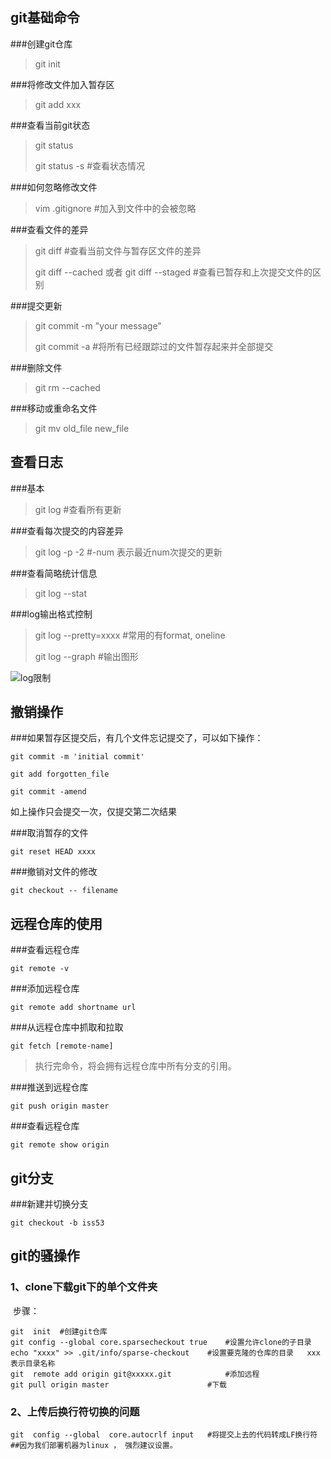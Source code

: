##  git基础命令

###创建git仓库

> git init

###将修改文件加入暂存区

> git add xxx

###查看当前git状态

> git status    
>
> git  status -s   #查看状态情况  

###如何忽略修改文件

> vim .gitignore  #加入到文件中的会被忽略

###查看文件的差异

>git diff  #查看当前文件与暂存区文件的差异
>
>git diff --cached  或者 git diff --staged #查看已暂存和上次提交文件的区别

###提交更新

> git commit  -m  "your message"
>
> git commit -a  #将所有已经跟踪过的文件暂存起来并全部提交 

###删除文件

> git rm  --cached 

###移动或重命名文件

> git mv old_file new_file



## 查看日志

###基本

> git log   #查看所有更新

###查看每次提交的内容差异

> git log -p -2  #-num 表示最近num次提交的更新

###查看简略统计信息

> git log --stat   

###log输出格式控制

> git log --pretty=xxxx #常用的有format, oneline
>
> git log --graph #输出图形

![log限制](D:\工作笔记\gitlog_restrict.png)



 ## 撤销操作

###如果暂存区提交后，有几个文件忘记提交了，可以如下操作：

`git commit -m 'initial commit'`

`git add forgotten_file`

`git commit -amend`

如上操作只会提交一次，仅提交第二次结果

###取消暂存的文件

`git reset HEAD xxxx`

###撤销对文件的修改

`git checkout -- filename`



## 远程仓库的使用

###查看远程仓库

`git remote -v`

###添加远程仓库

`git remote add shortname url`

###从远程仓库中抓取和拉取

`git fetch [remote-name]`

> 执行完命令，将会拥有远程仓库中所有分支的引用。

###推送到远程仓库

`git push origin master`

###查看远程仓库

`git remote show origin`





## **git分支**

###新建并切换分支

`git checkout -b iss53`



## git的骚操作

### 1、clone下载git下的单个文件夹

​	步骤：

```shell
git  init  #创建git仓库
git config --global core.sparsecheckout true	#设置允许clone的子目录
echo "xxxx" >> .git/info/sparse-checkout 	#设置要克隆的仓库的目录   xxx表示目录名称
git  remote add origin git@xxxxx.git			#添加远程
git pull origin master						#下载
```

### 2、上传后换行符切换的问题



```shell
git  config --global  core.autocrlf input   #将提交上去的代码转成LF换行符
##因为我们部署机器为linux ， 强烈建议设置。
```



